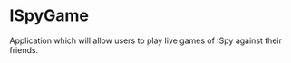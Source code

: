 ISpyGame
========

Application which will allow users to play live games of ISpy against their friends.
